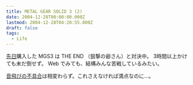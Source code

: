 ```yaml
---
title: METAL GEAR SOLID 3 (2)
date: 2004-12-28T00:00:00.000Z
lastmod: 2004-12-28T04:20:55.000Z
draft: false
tags:
  - Life
---
```


[先日](/posts/20041220/p02)購入した MGS3 は THE END （狙撃の爺さん）と対決中。 3時間以上かけても未だ倒せず。 Web でみても、結構みんな苦戦しているみたい。

[音飛びの不具合](http://www.konamijpn.com/mgs/japanese/support2.html)は相変わらず。これさえなければ満点なのに…。
